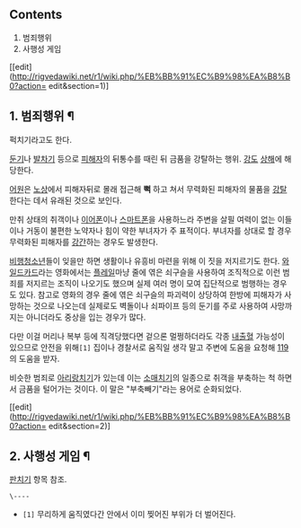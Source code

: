 ## Contents

    

1. 범죄행위 
2. 사행성 게임 

[[edit](http://rigvedawiki.net/r1/wiki.php/%EB%BB%91%EC%B9%98%EA%B8%B0?action=
edit&section=1)]

## 1. 범죄행위 ¶

퍽치기라고도 한다.

  

[둔기](%EB%91%94%EA%B8%B0.md)나 [발차기](%EB%B0%9C%EC%B0%A8%EA%B8%B0.md) 등으로
[피해자](%ED%94%BC%ED%95%B4%EC%9E%90.md)의 뒤통수를 때린 뒤 금품을 강탈하는 행위.
[강도](%EA%B0%95%EB%8F%84.md) [상해](%EC%83%81%ED%95%B4.md)에 해당한다.

  

[어원](%EC%96%B4%EC%9B%90.md)은 [노상](%EB%85%B8%EC%83%81.md)에서 피해자뒤로 몰래 접근해
**뻑** 하고 쳐서 무력화된 피해자의 물품을 [강탈](%EA%B0%95%ED%83%88.md)한다는 데서 유래된 것으로 보인다.

  

만취 상태의 취객이나 [이어폰](%EC%9D%B4%EC%96%B4%ED%8F%B0.md)이나
[스마트폰](%EC%8A%A4%EB%A7%88%ED%8A%B8%ED%8F%B0.md)을 사용하느라 주변을 살필 여력이 없는 이들이나
거동이 불편한 노약자나 힘이 약한 부녀자가 주 표적이다. 부녀자를 상대로 할 경우 무력화된 피해자를
[강간](%EA%B0%95%EA%B0%84.md)하는 경우도 발생한다.

  

[비행청소년](%EB%B9%84%ED%96%89%EC%B2%AD%EC%86%8C%EB%85%84.md)들이 잊을만 하면 생활이나 유흥비
마련을 위해 이 짓을 저지르기도 한다. [와일드카드](%EC%99%80%EC%9D%BC%EB%93%9C%20%EC%B9%B4%EB%93%9C.md)라는 영화에서는
[플레일](%EC%B2%A0%ED%87%B4.md)마냥 줄에 엮은 쇠구슬을 사용하여 조직적으로 이런 범죄를 저지르는 조직이 나오기도
했으며 실제 여러 명이 모여 집단적으로 범행하는 경우도 있다. 참고로 영화의 경우 줄에 엮은 쇠구슬의 파괴력이 상당하여 한방에 피해자가
사망하는 것으로 나오는데 실제로도 벽돌이나 쇠파이프 등의 둔기를 주로 사용하여 사망까지는 아니더라도 중상을 입는 경우가 많다.

  

다만 이걸 머리나 복부 등에 직격당했다면 겉으론 멀쩡하더라도 각종 [내출혈](%EC%B6%9C%ED%98%88.md) 가능성이 있으므로
안전을 위해`[1]` 집이나 경찰서로 움직일 생각 말고 주변에 도움을 요청해 [119](119.md)의 도움을 받자.

  

비슷한 범죄로 [아리랑치기](%EC%95%84%EB%A6%AC%EB%9E%91%EC%B9%98%EA%B8%B0.md)가 있는데 이는
[소매치기](%EC%86%8C%EB%A7%A4%EC%B9%98%EA%B8%B0.md)의 일종으로 취객을 부축하는 척 하면서 금품을
털어가는 것이다. 이 말은 "부축빼기"라는 용어로 순화되었다.

  

[[edit](http://rigvedawiki.net/r1/wiki.php/%EB%BB%91%EC%B9%98%EA%B8%B0?action=
edit&section=2)]

## 2. 사행성 게임 ¶

[판치기](%ED%8C%90%EC%B9%98%EA%B8%B0.md) 항목 참조.

`\----`

  * `[1]` 무리하게 움직였다간 안에서 이미 찢어진 부위가 더 벌어진다.

